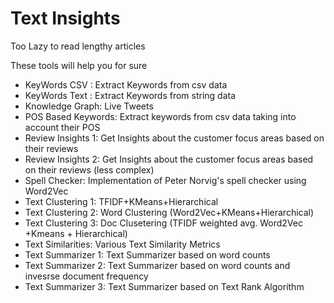 # Text Insights

Too Lazy to read lengthy articles

These tools will help you for sure

* KeyWords CSV : Extract Keywords from csv data
* KeyWords Text : Extract Keywords from string data
* Knowledge Graph: Live Tweets
* POS Based Keywords: Extract keywords from csv data taking into account their POS
* Review Insights 1: Get Insights about the customer focus areas based on their reviews
* Review Insights 2: Get Insights about the customer focus areas based on their reviews (less complex)
* Spell Checker: Implementation of Peter Norvig's spell checker using Word2Vec
* Text Clustering 1: TFIDF+KMeans+Hierarchical
* Text Clustering 2: Word Clustering (Word2Vec+KMeans+Hierarchical)
* Text Clustering 3: Doc Clusetering (TFIDF weighted avg. Word2Vec +Kmeans + Hierarchical)
* Text Similarities: Various Text Similarity Metrics
* Text Summarizer 1: Text Summarizer based on word counts
* Text Summarizer 2: Text Summarizer based on word counts and invesrse document frequency
* Text Summarizer 3: Text Summarizer based on Text Rank Algorithm

